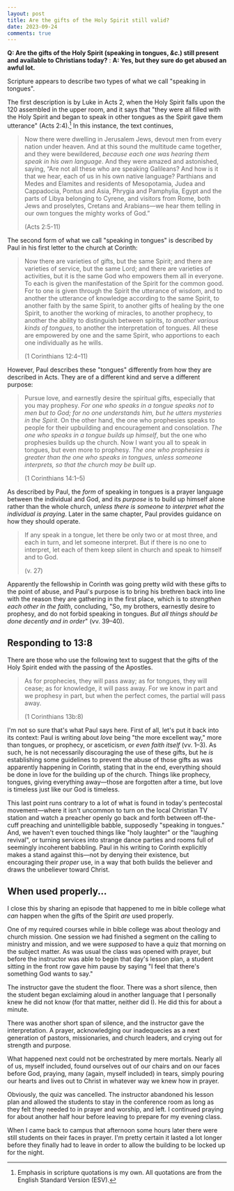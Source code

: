 ```yaml
---
layout: post
title: Are the gifts of the Holy Spirit still valid?
date: 2023-09-24
comments: true
---
```


**Q: Are the gifts of the Holy Spirit (speaking in tongues, _&c._) still present and available to Christians today?**
: **A: Yes, but they sure do get abused an awful lot.**

Scripture appears to describe two types of what we call "speaking in tongues".

The first description is by Luke in Acts 2, when the Holy Spirit falls upon the 120 assembled in the upper room, and it says that "they were all filled with the Holy Spirit and began to speak in other tongues as the Spirit gave them utterance" (Acts 2:4).[^1] In this instance, the text continues, 

> Now there were dwelling in Jerusalem Jews, devout men from every nation under heaven. And at this sound the multitude came together, and they were bewildered, _because each one was hearing them speak in his own language_. And they were amazed and astonished, saying, “Are not all these who are speaking Galileans? And how is it that we hear, each of us in his own native language? Parthians and Medes and Elamites and residents of Mesopotamia, Judea and Cappadocia, Pontus and Asia, Phrygia and Pamphylia, Egypt and the parts of Libya belonging to Cyrene, and visitors from Rome, both Jews and proselytes, Cretans and Arabians&mdash;we hear them telling in our own tongues the mighty works of God.”
>
> (Acts 2:5-11)

[^1]: Emphasis in scripture quotations is my own. All quotations are from the English Standard Version (ESV).

The second form of what we call "speaking in tongues" is described by Paul in his first letter to the church at Corinth:

> Now there are varieties of gifts, but the same Spirit; and there are varieties of service, but the same Lord; and there are varieties of activities, but it is the same God who empowers them all in everyone. To each is given the manifestation of the Spirit for the common good. For to one is given through the Spirit the utterance of wisdom, and to another the utterance of knowledge according to the same Spirit, to another faith by the same Spirit, to another gifts of healing by the one Spirit, to another the working of miracles, to another prophecy, to another the ability to distinguish between spirits, _to another various kinds of tongues_, to another the interpretation of tongues. All these are empowered by one and the same Spirit, who apportions to each one individually as he wills.
>
> (1 Corinthians 12:4&ndash;11)

However, Paul describes these "tongues" differently from how they are described in Acts. They are of a different kind and serve a different purpose:

> Pursue love, and earnestly desire the spiritual gifts, especially that you may prophesy. _For one who speaks in a tongue speaks not to men but to God; for no one understands him, but he utters mysteries in the Spirit_. On the other hand, the one who prophesies speaks to people for their upbuilding and encouragement and consolation. _The one who speaks in a tongue builds up himself_, but the one who prophesies builds up the church. Now I want you all to speak in tongues, but even more to prophesy. _The one who prophesies is greater than the one who speaks in tongues, unless someone interprets, so that the church may be built up_.
>
> (1 Corinthians 14:1&ndash;5)

As described by Paul, the _form_ of speaking in tongues is a prayer language between the individual and God, and its _purpose_ is to build up himself alone rather than the whole church, _unless there is someone to interpret what the individual is praying_. Later in the same chapter, Paul provides guidance on how they should operate.

> If any speak in a tongue, let there be only two or at most three, and each in turn, and let someone interpret. But if there is no one to interpret, let each of them keep silent in church and speak to himself and to God.
>
> (v. 27)

Apparently the fellowship in Corinth was going pretty wild with these gifts to the point of abuse, and Paul's purpose is to bring his brethren back into line with the reason they are gathering in the first place, which is to _strengthen each other in the faith_, concluding, "So, my brothers, earnestly desire to prophesy, and do not forbid speaking in tongues. _But all things should be done decently and in order_" (vv. 39&ndash;40).

## Responding to 13:8

There are those who use the following text to suggest that the gifts of the Holy Spirit ended with the passing of the Apostles.

> As for prophecies, they will pass away; as for tongues, they will cease; as for knowledge, it will pass away. For we know in part and we prophesy in part, but when the perfect comes, the partial will pass away.
>
> (1 Corinthians 13b:8)

I'm not so sure that's what Paul says here. First of all, let's put it back into its context: Paul is writing about _love_ being "the more excellent way," more than tongues, or prophecy, or asceticism, or _even faith itself_ (vv. 1&ndash;3). As such, he is not necessarily discouraging the use of these gifts, but he _is_ establishing some guidelines to prevent the abuse of those gifts as was apparently happening in Corinth, stating that in the end, everything should be done in love for the building up of the church. Things like prophecy, tongues, giving everything away&mdash;those are forgotten after a time, but love is timeless just like our God is timeless.

This last point runs contrary to a lot of what is found in today's pentecostal movement&mdash;where it isn't uncommon to turn on the local Christian TV station and watch a preacher openly go back and forth between off-the-cuff preaching and unintelligible babble, supposedly "speaking in tongues."  And, we haven't even touched things like "holy laughter" or the "laughing revival", or turning services into strange dance parties and rooms full of seemingly incoherent babbling.  Paul in his writing to Corinth explicitly makes a stand against this&mdash;not by denying their existence, but encouraging their _proper_ use, in a way that both builds the believer and draws the unbeliever toward Christ.

## When used properly...

I close this by sharing an episode that happened to me in bible college what _can_ happen when the gifts of the Spirit _are_ used properly. 

One of my required courses while in bible college was about theology and church mission. One session we had finished a segment on the calling to ministry and mission, and we were _supposed_ to have a quiz that morning on the subject matter. As was usual the class was opened with prayer, but before the instructor was able to begin that day's lesson plan, a student sitting in the front row gave him pause by saying "I feel that there's something God wants to say." 

The instructor gave the student the floor. There was a short silence, then the student began exclaiming aloud in another language that I personally knew he did not know (for that matter, neither did I). He did this for about a minute.

There was another short span of silence, and the instructor gave the interpretation. A prayer, acknowledging our inadequecies as a next generation of pastors, missionaries, and church leaders, and crying out for strength and purpose.

What happened next could not be orchestrated by mere mortals. Nearly all of us, myself included, found ourselves out of our chairs and on our faces before God, praying, many (again, myself included) in tears, simply pouring our hearts and lives out to Christ in whatever way we knew how in prayer. 

Obviously, the quiz was cancelled. The instructor abandoned his lesson plan and allowed the students to stay in the conference room as long as they felt they needed to in prayer and worship, and left. I continued praying for about another half hour before leaving to prepare for my evening class.

When I came back to campus that afternoon some hours later there were still students on their faces in prayer. I'm pretty certain it lasted a lot longer before they finally had to leave in order to allow the building to be locked up for the night.